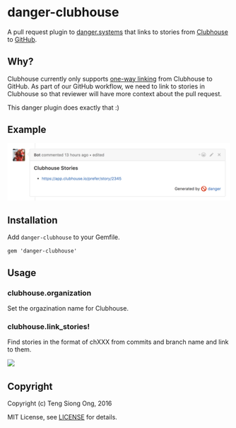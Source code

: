 # danger-clubhouse

A pull request plugin to [danger.systems](http://danger.systems) that
links to stories from [Clubhouse](https://app.clubhouse.io) to
[GitHub](https://github.com/).

## Why?

Clubhouse currently only supports [one-way linking](https://help.clubhouse.io/hc/en-us/articles/207540323-Using-The-Clubhouse-GitHub-Integration) from Clubhouse to
GitHub. As part of our GitHub workflow, we need to link to stories in
Clubhouse so that reviewer will have more context about the pull request.

This danger plugin does exactly that :)

## Example

![Screen Shot](/pictures/screenshot.png?raw=true)

## Installation

Add `danger-clubhouse` to your Gemfile.

```
gem 'danger-clubhouse'
```

## Usage

### clubhouse.organization

Set the orgazination name for Clubhouse.

### clubhouse.link_stories!

Find stories in the format of chXXX from commits and branch name and
link to them.

![](images/have_you_updated_changelog.png)

## Copyright

Copyright (c) Teng Siong Ong, 2016

MIT License, see [LICENSE](LICENSE.txt) for details.
